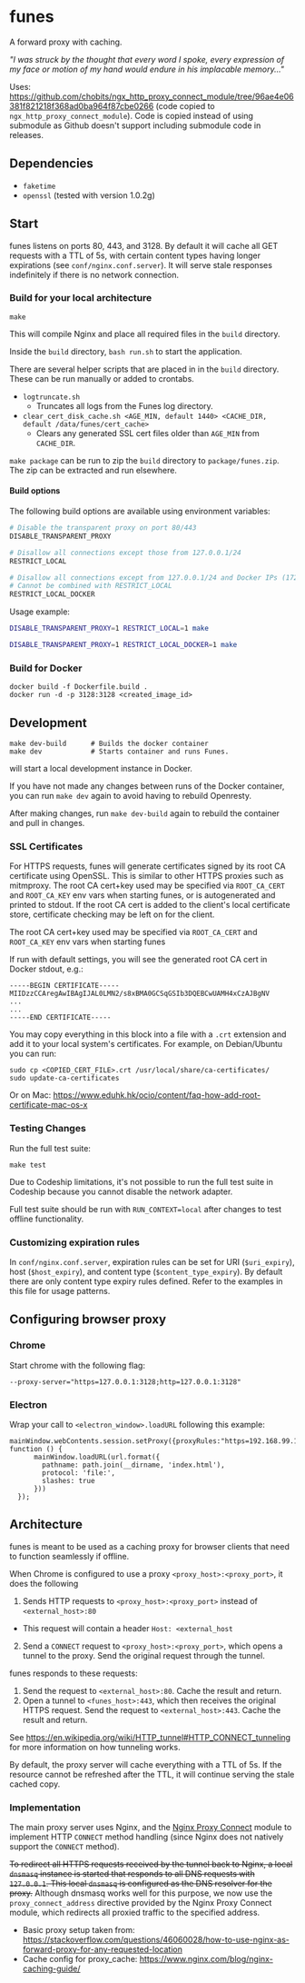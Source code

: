 # funes

A forward proxy with caching.

*"I was struck by the thought that every word I spoke, every expression of my face or motion of my hand would endure in his implacable memory..."*

Uses: https://github.com/chobits/ngx_http_proxy_connect_module/tree/96ae4e06381f821218f368ad0ba964f87cbe0266
(code copied to `ngx_http_proxy_connect_module`). Code is copied instead of using submodule as Github doesn't support including submodule code in releases.

## Dependencies

- `faketime`
- `openssl` (tested with version 1.0.2g)

## Start

funes listens on ports 80, 443, and 3128. By default it will cache all GET requests with a TTL of 5s, with certain content types having longer expirations (see `conf/nginx.conf.server`). It will serve stale responses indefinitely if there is no network connection.

### Build for your local architecture

```
make
```

This will compile Nginx and place all required files in the `build` directory.

Inside the `build` directory, `bash run.sh` to start the application.

There are several helper scripts that are placed in in the `build` directory. These can be run manually or added to crontabs.
- `logtruncate.sh`
	- Truncates all logs from the Funes log directory.
- `clear_cert_disk_cache.sh <AGE_MIN, default 1440> <CACHE_DIR, default /data/funes/cert_cache>`
	- Clears any generated SSL cert files older than `AGE_MIN` from `CACHE_DIR`.

`make package` can be run to zip the `build` directory to `package/funes.zip`. The zip can be extracted and run elsewhere.


#### Build options

The following build options are available using environment variables:

```bash
# Disable the transparent proxy on port 80/443
DISABLE_TRANSPARENT_PROXY

# Disallow all connections except those from 127.0.0.1/24
RESTRICT_LOCAL

# Disallow all connections except from 127.0.0.1/24 and Docker IPs (172.18, 172.19, 172.21 prefixes)
# Cannot be combined with RESTRICT_LOCAL
RESTRICT_LOCAL_DOCKER
```

Usage example:
```bash
DISABLE_TRANSPARENT_PROXY=1 RESTRICT_LOCAL=1 make

DISABLE_TRANSPARENT_PROXY=1 RESTRICT_LOCAL_DOCKER=1 make
```

### Build for Docker

```
docker build -f Dockerfile.build .
docker run -d -p 3128:3128 <created_image_id>
```

## Development

```
make dev-build 		# Builds the docker container
make dev        	# Starts container and runs Funes.
```

will start a local development instance in Docker.

If you have not made any changes between runs of the Docker container, you can run `make dev` again to avoid having to rebuild Openresty.

After making changes, run `make dev-build` again to rebuild the container and pull in changes.


### SSL Certificates

For HTTPS requests, funes will generate certificates signed by its root CA certificate using OpenSSL. This is similar to other HTTPS proxies such as mitmproxy. The root CA cert+key used may be specified via `ROOT_CA_CERT` and `ROOT_CA_KEY` env vars when starting funes, or is autogenerated and printed to stdout. If the root CA cert is added to the client's local certificate store, certificate checking may be left on for the client.

The root CA cert+key used may be specified via `ROOT_CA_CERT` and `ROOT_CA_KEY` env vars when starting funes

If run with default settings, you will see the generated root CA cert in Docker stdout, e.g.:

```
-----BEGIN CERTIFICATE-----
MIIDzzCCAregAwIBAgIJAL0LMN2/s8xBMA0GCSqGSIb3DQEBCwUAMH4xCzAJBgNV
...
...
-----END CERTIFICATE-----
```

You may copy everything in this block into a file with a `.crt` extension and add it to your local system's certificates. For example, on Debian/Ubuntu you can run:

```
sudo cp <COPIED_CERT_FILE>.crt /usr/local/share/ca-certificates/
sudo update-ca-certificates
```

Or on Mac: https://www.eduhk.hk/ocio/content/faq-how-add-root-certificate-mac-os-x

### Testing Changes

Run the full test suite:

```
make test
```

Due to Codeship limitations, it's not possible to run the full test suite in Codeship because you cannot disable the network adapter.

Full test suite should be run with `RUN_CONTEXT=local` after changes to test offline functionality.

### Customizing expiration rules

In `conf/nginx.conf.server`, expiration rules can be set for URI (`$uri_expiry`), host (`$host_expiry`), and content type (`$content_type_expiry`). By default there are only content type expiry rules defined. Refer to the examples in this file for usage patterns.

## Configuring browser proxy

### Chrome

Start chrome with the following flag:
```
--proxy-server="https=127.0.0.1:3128;http=127.0.0.1:3128"
```

### Electron

Wrap your call to `<electron_window>.loadURL` following this example:
```
mainWindow.webContents.session.setProxy({proxyRules:"https=192.168.99.100:3128;http=192.168.99.100:3128"}, function () {
      mainWindow.loadURL(url.format({
        pathname: path.join(__dirname, 'index.html'),
        protocol: 'file:',
        slashes: true
      }))
  });
```

## Architecture

funes is meant to be used as a caching proxy for browser clients that need to function seamlessly if offline.

When Chrome is configured to use a proxy `<proxy_host>:<proxy_port>`, it does the following
1. Sends HTTP requests to `<proxy_host>:<proxy_port>` instead of `<external_host>:80`
  - This request will contain a header `Host: <external_host`
2. Send a `CONNECT` request to `<proxy_host>:<proxy_port>`, which opens a tunnel to the proxy. Send the original request through the tunnel.

funes responds to these requests:
1. Send the request to `<external_host>:80`. Cache the result and return.
2. Open a tunnel to `<funes_host>:443`, which then receives the original HTTPS request. Send the request to `<external_host>:443`. Cache the result and return.

See https://en.wikipedia.org/wiki/HTTP_tunnel#HTTP_CONNECT_tunneling for more information on how tunneling works.

By default, the proxy server will cache everything with a TTL of 5s. If the resource cannot be refreshed after the TTL, it will continue serving the stale cached copy.

### Implementation

The main proxy server uses Nginx, and the [Nginx Proxy Connect](https://github.com/chobits/ngx_http_proxy_connect_module) module to implement HTTP `CONNECT` method handling (since Nginx does not natively support the `CONNECT` method).

~~To redirect all HTTPS requests received by the tunnel back to Nginx, a local `dnsmasq` instance is started that responds to all DNS requests with `127.0.0.1`. This local `dnsmasq` is configured as the DNS resolver for the proxy.~~ Although dnsmasq works well for this purpose, we now use the `proxy_connect_address` directive provided by the Nginx Proxy Connect module, which redirects all proxied traffic to the specified address.

- Basic proxy setup taken from: https://stackoverflow.com/questions/46060028/how-to-use-nginx-as-forward-proxy-for-any-requested-location
- Cache config for proxy_cache: https://www.nginx.com/blog/nginx-caching-guide/
